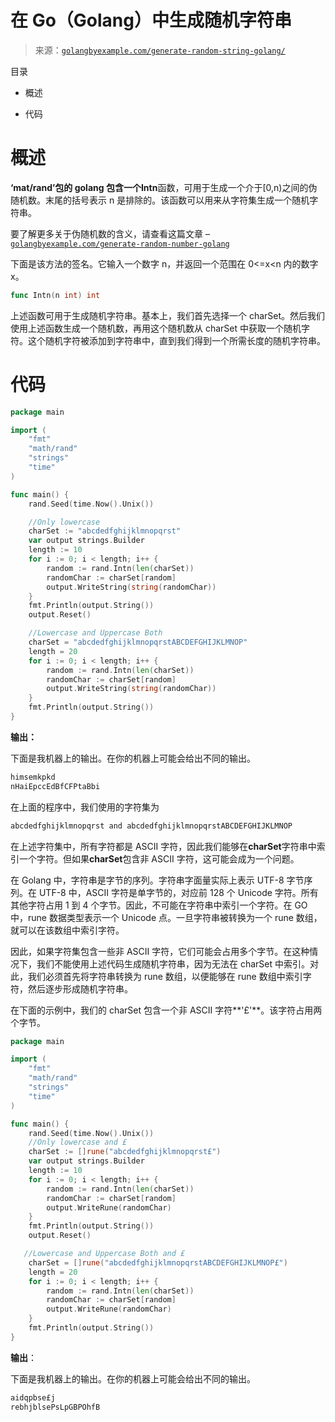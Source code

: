 <!--yml

分类：未分类

日期：2024-10-13 06:16:46

-->

# 在 Go（Golang）中生成随机字符串

> 来源：[`golangbyexample.com/generate-random-string-golang/`](https://golangbyexample.com/generate-random-string-golang/)

目录

+   概述

+   代码

# **概述**

**‘mat/rand’**包的 golang 包含一个**Intn**函数，可用于生成一个介于[0,n)之间的伪随机数。末尾的括号表示 n 是排除的。该函数可以用来从字符集生成一个随机字符串。

要了解更多关于伪随机数的含义，请查看这篇文章 – [`golangbyexample.com/generate-random-number-golang`](https://golangbyexample.com/generate-random-number-golang)

下面是该方法的签名。它输入一个数字 n，并返回一个范围在 0<=x<n 内的数字 x。

```go
func Intn(n int) int
```

上述函数可用于生成随机字符串。基本上，我们首先选择一个 charSet。然后我们使用上述函数生成一个随机数，再用这个随机数从 charSet 中获取一个随机字符。这个随机字符被添加到字符串中，直到我们得到一个所需长度的随机字符串。

# **代码**

```go
package main

import (
    "fmt"
    "math/rand"
    "strings"
    "time"
)

func main() {
    rand.Seed(time.Now().Unix())

    //Only lowercase
    charSet := "abcdedfghijklmnopqrst"
    var output strings.Builder
    length := 10
    for i := 0; i < length; i++ {
        random := rand.Intn(len(charSet))
        randomChar := charSet[random]
        output.WriteString(string(randomChar))
    }
    fmt.Println(output.String())
    output.Reset()

    //Lowercase and Uppercase Both
    charSet = "abcdedfghijklmnopqrstABCDEFGHIJKLMNOP"
    length = 20
    for i := 0; i < length; i++ {
        random := rand.Intn(len(charSet))
        randomChar := charSet[random]
        output.WriteString(string(randomChar))
    }
    fmt.Println(output.String())
}
```

**输出：**

下面是我机器上的输出。在你的机器上可能会给出不同的输出。

```go
himsemkpkd
nHaiEpccEdBfCFPtaBbi
```

在上面的程序中，我们使用的字符集为

```go
abcdedfghijklmnopqrst and abcdedfghijklmnopqrstABCDEFGHIJKLMNOP
```

在上述字符集中，所有字符都是 ASCII 字符，因此我们能够在**charSet**字符串中索引一个字符。但如果**charSet**包含非 ASCII 字符，这可能会成为一个问题。

在 Golang 中，字符串是字节的序列。字符串字面量实际上表示 UTF-8 字节序列。在 UTF-8 中，ASCII 字符是单字节的，对应前 128 个 Unicode 字符。所有其他字符占用 1 到 4 个字节。因此，不可能在字符串中索引一个字符。在 GO 中，rune 数据类型表示一个 Unicode 点。一旦字符串被转换为一个 rune 数组，就可以在该数组中索引字符。

因此，如果字符集包含一些非 ASCII 字符，它们可能会占用多个字节。在这种情况下，我们不能使用上述代码生成随机字符串，因为无法在 charSet 中索引。对此，我们必须首先将字符串转换为 rune 数组，以便能够在 rune 数组中索引字符，然后逐步形成随机字符串。

在下面的示例中，我们的 charSet 包含一个非 ASCII 字符**'£'**。该字符占用两个字节。

```go
package main

import (
    "fmt"
    "math/rand"
    "strings"
    "time"
)

func main() {
    rand.Seed(time.Now().Unix())
    //Only lowercase and £
    charSet := []rune("abcdedfghijklmnopqrst£")
    var output strings.Builder
    length := 10
    for i := 0; i < length; i++ {
        random := rand.Intn(len(charSet))
        randomChar := charSet[random]
        output.WriteRune(randomChar)
    }
    fmt.Println(output.String())
    output.Reset()

   //Lowercase and Uppercase Both and £
    charSet = []rune("abcdedfghijklmnopqrstABCDEFGHIJKLMNOP£")
    length = 20
    for i := 0; i < length; i++ {
        random := rand.Intn(len(charSet))
        randomChar := charSet[random]
        output.WriteRune(randomChar)
    }
    fmt.Println(output.String())
}
```

**输出**：

下面是我机器上的输出。在你的机器上可能会给出不同的输出。

```go
aidqpbse£j
rebhjblsePsLpGBPOhfB
```


